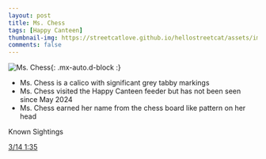 ```yaml
---
layout: post
title: Ms. Chess
tags: [Happy Canteen]
thumbnail-img: https://streetcatlove.github.io/hellostreetcat/assets/img/ms_chess.png
comments: false
---
```


![Ms. Chess](https://streetcatlove.github.io/hellostreetcat/assets/img/ms_chess.png){: .mx-auto.d-block :}

* Ms. Chess is a calico with significant grey tabby markings
* Ms. Chess visited the Happy Canteen feeder but has not been seen since May 2024
* Ms. Chess earned her name from the chess board like pattern on her head

Known Sightings

[3/14 1:35](https://youtu.be/kN_dpRJWwdg?si=GJBeDAHjmi0eXRH0&t=2335)
